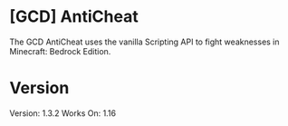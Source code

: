 # [GCD] AntiCheat
The GCD AntiCheat uses the vanilla Scripting API to fight weaknesses in Minecraft: Bedrock Edition.

# Version
Version: 1.3.2
Works On: 1.16